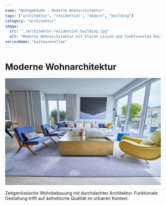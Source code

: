 ```yaml
---
name: "Wohngebäude - Moderne Wohnarchitektur"
tags: ["architektur", "residential", "modern", "building"]
category: "architektur"
image:
  src: "./architektur-residential-building.jpg"
  alt: "Moderne Wohnarchitektur mit klaren Linien und funktionalem Design"
seriesName: "kastanienallee"
---
```


# Moderne Wohnarchitektur
![Moderne Wohnarchitektur](./architektur-residential-building.jpg)

Zeitgenössische Wohnbebauung mit durchdachter Architektur. Funktionale Gestaltung trifft auf ästhetische Qualität im urbanen Kontext.